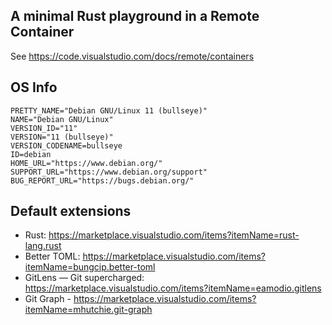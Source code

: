 ## A minimal Rust playground in a Remote Container
See https://code.visualstudio.com/docs/remote/containers

## OS Info
```
PRETTY_NAME="Debian GNU/Linux 11 (bullseye)"
NAME="Debian GNU/Linux"
VERSION_ID="11"
VERSION="11 (bullseye)"
VERSION_CODENAME=bullseye
ID=debian
HOME_URL="https://www.debian.org/"
SUPPORT_URL="https://www.debian.org/support"
BUG_REPORT_URL="https://bugs.debian.org/"
```

## Default extensions

- Rust: https://marketplace.visualstudio.com/items?itemName=rust-lang.rust
- Better TOML: https://marketplace.visualstudio.com/items?itemName=bungcip.better-toml
- GitLens — Git supercharged: https://marketplace.visualstudio.com/items?itemName=eamodio.gitlens
- Git Graph - https://marketplace.visualstudio.com/items?itemName=mhutchie.git-graph
